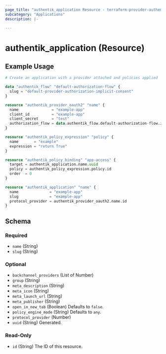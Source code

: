 ```yaml
---
page_title: "authentik_application Resource - terraform-provider-authentik"
subcategory: "Applications"
description: |-
  
---
```


# authentik_application (Resource)




## Example Usage

```terraform
# Create an application with a provider attached and policies applied

data "authentik_flow" "default-authorization-flow" {
  slug = "default-provider-authorization-implicit-consent"
}

resource "authentik_provider_oauth2" "name" {
  name               = "example-app"
  client_id          = "example-app"
  client_secret      = "test"
  authorization_flow = data.authentik_flow.default-authorization-flow.id
}

resource "authentik_policy_expression" "policy" {
  name       = "example"
  expression = "return True"
}

resource "authentik_policy_binding" "app-access" {
  target = authentik_application.name.uuid
  policy = authentik_policy_expression.policy.id
  order  = 0
}

resource "authentik_application" "name" {
  name              = "example-app"
  slug              = "example-app"
  protocol_provider = authentik_provider_oauth2.name.id
}
```

<!-- schema generated by tfplugindocs -->
## Schema

### Required

- `name` (String)
- `slug` (String)

### Optional

- `backchannel_providers` (List of Number)
- `group` (String)
- `meta_description` (String)
- `meta_icon` (String)
- `meta_launch_url` (String)
- `meta_publisher` (String)
- `open_in_new_tab` (Boolean) Defaults to `false`.
- `policy_engine_mode` (String) Defaults to `any`.
- `protocol_provider` (Number)
- `uuid` (String) Generated.

### Read-Only

- `id` (String) The ID of this resource.
